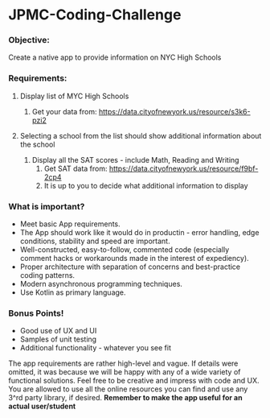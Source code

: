 # JPMC-Coding-Challenge

### Objective: 
Create a native app to provide information on NYC High Schools 

### Requirements:
1. Display list of MYC High Schools
    1. Get your data from: https://data.cityofnewyork.us/resource/s3k6-pzi2

2. Selecting a school from the list should show additional information about the school
    1. Display  all the SAT scores - include Math, Reading and Writing
        1. Get SAT data from: https://data.cityofnewyork.us/resource/f9bf-2cp4
        2. It is up to you to decide what additional information to display

### What is important?
- Meet basic App requirements.
- The App should work like it would do in productin - error handling, edge conditions, stability 
and speed are important.
- Well-constructed, easy-to-follow, commented code (especially comment hacks or workarounds made in the interest of expediency).
- Proper architecture with separation of concerns and best-practice coding patterns.
- Modern asynchronous programming techniques.
- Use Kotlin as primary language.

### Bonus Points!
- Good use of UX and UI
- Samples of unit testing
- Additional functionality - whatever you see fit


The app requirements are rather high-level and vague. If details were omitted, it was because we will be happy
with any of a wide variety of functional solutions. Feel free to be creative and impress with code and UX. 
You are allowed to use all the online resources you can find and use any 3^rd party library, if desired. 
**Remember to make the app useful for an actual user/student**